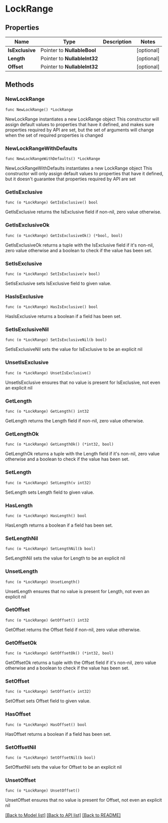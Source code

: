 # LockRange

## Properties

Name | Type | Description | Notes
------------ | ------------- | ------------- | -------------
**IsExclusive** | Pointer to **NullableBool** |  | [optional] 
**Length** | Pointer to **NullableInt32** |  | [optional] 
**Offset** | Pointer to **NullableInt32** |  | [optional] 

## Methods

### NewLockRange

`func NewLockRange() *LockRange`

NewLockRange instantiates a new LockRange object
This constructor will assign default values to properties that have it defined,
and makes sure properties required by API are set, but the set of arguments
will change when the set of required properties is changed

### NewLockRangeWithDefaults

`func NewLockRangeWithDefaults() *LockRange`

NewLockRangeWithDefaults instantiates a new LockRange object
This constructor will only assign default values to properties that have it defined,
but it doesn't guarantee that properties required by API are set

### GetIsExclusive

`func (o *LockRange) GetIsExclusive() bool`

GetIsExclusive returns the IsExclusive field if non-nil, zero value otherwise.

### GetIsExclusiveOk

`func (o *LockRange) GetIsExclusiveOk() (*bool, bool)`

GetIsExclusiveOk returns a tuple with the IsExclusive field if it's non-nil, zero value otherwise
and a boolean to check if the value has been set.

### SetIsExclusive

`func (o *LockRange) SetIsExclusive(v bool)`

SetIsExclusive sets IsExclusive field to given value.

### HasIsExclusive

`func (o *LockRange) HasIsExclusive() bool`

HasIsExclusive returns a boolean if a field has been set.

### SetIsExclusiveNil

`func (o *LockRange) SetIsExclusiveNil(b bool)`

 SetIsExclusiveNil sets the value for IsExclusive to be an explicit nil

### UnsetIsExclusive
`func (o *LockRange) UnsetIsExclusive()`

UnsetIsExclusive ensures that no value is present for IsExclusive, not even an explicit nil
### GetLength

`func (o *LockRange) GetLength() int32`

GetLength returns the Length field if non-nil, zero value otherwise.

### GetLengthOk

`func (o *LockRange) GetLengthOk() (*int32, bool)`

GetLengthOk returns a tuple with the Length field if it's non-nil, zero value otherwise
and a boolean to check if the value has been set.

### SetLength

`func (o *LockRange) SetLength(v int32)`

SetLength sets Length field to given value.

### HasLength

`func (o *LockRange) HasLength() bool`

HasLength returns a boolean if a field has been set.

### SetLengthNil

`func (o *LockRange) SetLengthNil(b bool)`

 SetLengthNil sets the value for Length to be an explicit nil

### UnsetLength
`func (o *LockRange) UnsetLength()`

UnsetLength ensures that no value is present for Length, not even an explicit nil
### GetOffset

`func (o *LockRange) GetOffset() int32`

GetOffset returns the Offset field if non-nil, zero value otherwise.

### GetOffsetOk

`func (o *LockRange) GetOffsetOk() (*int32, bool)`

GetOffsetOk returns a tuple with the Offset field if it's non-nil, zero value otherwise
and a boolean to check if the value has been set.

### SetOffset

`func (o *LockRange) SetOffset(v int32)`

SetOffset sets Offset field to given value.

### HasOffset

`func (o *LockRange) HasOffset() bool`

HasOffset returns a boolean if a field has been set.

### SetOffsetNil

`func (o *LockRange) SetOffsetNil(b bool)`

 SetOffsetNil sets the value for Offset to be an explicit nil

### UnsetOffset
`func (o *LockRange) UnsetOffset()`

UnsetOffset ensures that no value is present for Offset, not even an explicit nil

[[Back to Model list]](../README.md#documentation-for-models) [[Back to API list]](../README.md#documentation-for-api-endpoints) [[Back to README]](../README.md)


